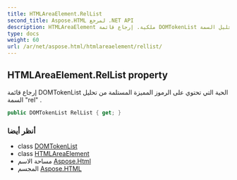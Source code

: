 ```yaml
---
title: HTMLAreaElement.RelList
second_title: Aspose.HTML لمرجع .NET API
description: HTMLAreaElement ملكية. إرجاع قائمة DOMTokenList الحية التي تحتوي على الرموز المميزة المستلمة من تحليل السمة rel .
type: docs
weight: 60
url: /ar/net/aspose.html/htmlareaelement/rellist/
---
```

## HTMLAreaElement.RelList property

إرجاع قائمة DOMTokenList الحية التي تحتوي على الرموز المميزة المستلمة من تحليل السمة "rel" .

```csharp
public DOMTokenList RelList { get; }
```

### أنظر أيضا

* class [DOMTokenList](../../../aspose.html.collections/domtokenlist/)
* class [HTMLAreaElement](../)
* مساحة الاسم [Aspose.Html](../../htmlareaelement/)
* المجسم [Aspose.HTML](../../../)


